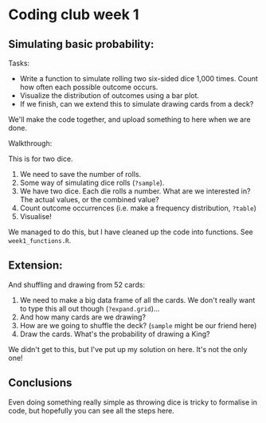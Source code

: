 # Coding club week 1

## Simulating basic probability:

Tasks:

- Write a function to simulate rolling two six-sided dice 1,000 times. Count how often each possible outcome occurs.
- Visualize the distribution of outcomes using a bar plot.
- If we finish, can we extend this to simulate drawing cards from a deck?

We'll make the code together, and upload something to here when we are done.

Walkthrough:

This is for two dice.

1. We need to save the number of rolls.
2. Some way of simulating dice rolls (`?sample`).
3. We have two dice. Each die rolls a number. What are we interested in? The actual values, or the combined value?
4. Count outcome occurrences (i.e. make a frequency distribution, `?table`)
5. Visualise!

We managed to do this, but I have cleaned up the code into functions. See `week1_functions.R`.


## Extension:

And shuffling and drawing from 52 cards:

1. We need to make a big data frame of all the cards. We don't really want to type this all out though (`?expand.grid`)...
2. And how many cards are we drawing?
3. How are we going to shuffle the deck? (`sample` might be our friend here)
4. Draw the cards. What's the probability of drawing a King?

We didn't get to this, but I've put up my solution on here. It's not the only one!

## Conclusions

Even doing something really simple as throwing dice is tricky to formalise in code, but hopefully you can see all the steps here.
